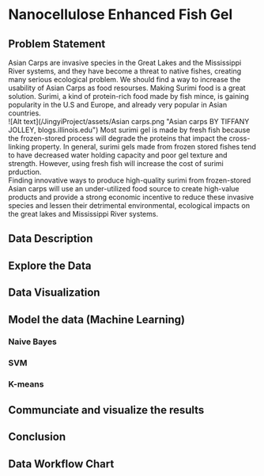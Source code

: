 # Nanocellulose Enhanced Fish Gel


## Problem Statement
Asian Carps are invasive species in the Great Lakes and the Mississippi River systems, and they have become a threat to native fishes, creating many serious ecological problem. We should find a way to increase the usability of Asian Carps as food resourses. Making Surimi food is a great solution. Surimi, a kind of protein-rich food made by fish mince, is gaining popularity in the U.S and Europe, and already very popular in Asian countries.  
![Alt text](/JingyiProject/assets/Asian carps.png "Asian carps BY TIFFANY JOLLEY, blogs.illinois.edu")
Most surimi gel is made by fresh fish because the frozen-stored process will degrade the proteins that impact the cross-linking property. In general, surimi gels made from frozen stored fishes tend to have decreased water holding capacity and poor gel texture and strength. However, using fresh fish will increase the cost of surimi prduction.  
Finding innovative ways to produce high-quality surimi from frozen-stored Asian carps will use an under-utilized food source to create high-value products and provide a strong economic incentive to reduce these invasive species and lessen their detrimental environmental, ecological impacts on the great lakes and Mississippi River systems.

## Data Description


## Explore the Data


## Data Visualization


## Model the data (Machine Learning)
### Naive Bayes

### SVM

### K-means

## Communciate and visualize the results


## Conclusion


## Data Workflow Chart

